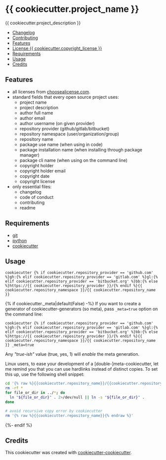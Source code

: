 # {{ cookiecutter.project_name }}

<!-- badge list -->
{{ cookiecutter.project_description }}

<!-- logo -->

- [Changelog](CHANGELOG.md)
- [Contributing](CONTRIBUTING.md)
- [Features](#features)
- [License {{ cookiecutter.copyright_license }}](LICENSE)
- [Requirements](#requirements)
- [Usage](#usage)
- [Credits](#credits)

## Features
- all licenses from [choosealicense.com](https://choosealicense.com/appendix/).
- standard fields that every open source project uses:
  - project name
  - project description
  - author full name
  - author email
  - author username (on given provider)
  - repository provider (github/gitlab/bitbucket)
  - repository namespace (user/organization/group)
  - repository name
  - package use name (when using in code)
  - package installation name (when installing through package manager)
  - package cli name (when using on the command line)
  - copyright holder
  - copyright holder email
  - copyright date
  - copyright license
- only essential files:
  - changelog
  - code of conduct
  - contributing
  - readme

## Requirements
- [git](https://git-scm.com/downloads)
- [python](https://www.python.org/downloads/)
- [cookiecutter](https://github.com/audreyr/cookiecutter)

## Usage
```shell-session
cookiecutter {% if cookiecutter.repository_provider == 'github.com' %}gh:{% elif cookiecutter.repository_provider == 'gitlab.com' %}gl:{% elif cookiecutter.repository_provider == 'bitbucket.org' %}bb:{% else %}https://{{ cookiecutter.repository_provider }}/{% endif %}{{ cookiecutter.repository_namespace }}/{{ cookiecutter.repository_name }}
```

{% if cookiecutter._meta|default(False) -%}
If you want to create a generator of cookiecutter-generators (so meta),
pass `_meta=true`
option on the command line:

```shell-session
cookiecutter {% if cookiecutter.repository_provider == 'github.com' %}gh:{% elif cookiecutter.repository_provider == 'gitlab.com' %}gl:{% elif cookiecutter.repository_provider == 'bitbucket.org' %}bb:{% else %}https://{{ cookiecutter.repository_provider }}/{% endif %}{{ cookiecutter.repository_namespace }}/{{ cookiecutter.repository_name }} _meta=true
```

Any *"true-ish"* value (true, yes, 1) will *enable* the meta generation.

Linux users, to ease your development of a [double-]meta-cookiecutter, let me
remind you that you can use hardlinks instead of distinct copies. To set this
up, use the following shell snippet:

```bash
cd '{% raw %}{{cookiecutter.repository_name}}/{{cookiecutter.repository_name}}{% endraw %}'
rm -rf *
for file_or_dir in ../*; do
  ln "${file_or_dir}" . 2>/dev/null || ln -s "${file_or_dir}" .
done

# avoid recursive copy error by cookiecutter
rm '{% raw %}{{cookiecutter.repository_name}}{% endraw %}'
```
{%- endif %}

## Credits
This cookiecutter was created with [cookiecutter-cookiecutter](https://github.com/Pawamoy/cookiecutter-cookiecutter).
